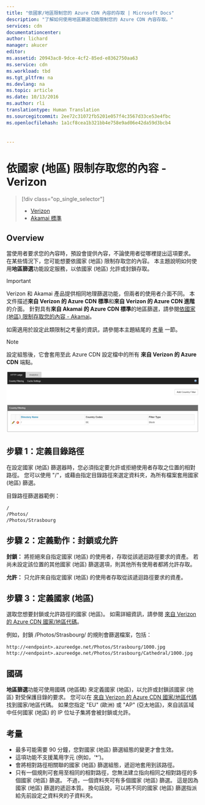 ```yaml
---
title: "依國家/地區限制您的 Azure CDN 內容的存取 | Microsoft Docs"
description: "了解如何使用地區篩選功能限制您的 Azure CDN 內容存取。"
services: cdn
documentationcenter: 
author: lichard
manager: akucer
editor: 
ms.assetid: 20943ac8-9dce-4cf2-85ed-e8362750aa63
ms.service: cdn
ms.workload: tbd
ms.tgt_pltfrm: na
ms.devlang: na
ms.topic: article
ms.date: 10/13/2016
ms.author: rli
translationtype: Human Translation
ms.sourcegitcommit: 2ee72c31072fb5201e057f4c3567d33ce53e4fbc
ms.openlocfilehash: 1a1cf8cea1b321bb4e758e9ad06e42da59d3bcb4


---
```

# <a name="restrict-access-to-your-content-by-country---verizon"></a>依國家 (地區) 限制存取您的內容 - Verizon
> [!div class="op_single_selector"]
> * [Verizon](cdn-restrict-access-by-country.md)
> * [Akamai 標準](cdn-restrict-access-by-country-akamai.md)
> 
> 

## <a name="overview"></a>Overview
當使用者要求您的內容時，預設會提供內容，不論使用者從哪裡提出這項要求。 在某些情況下，您可能想要依國家 (地區) 限制存取您的內容。 本主題說明如何使用**地區篩選**功能設定服務，以依國家 (地區) 允許或封鎖存取。

> [!IMPORTANT]
> Verizon 和 Akamai 產品提供相同地理篩選功能，但兩者的使用者介面不同。 本文件描述**來自 Verizon 的 Azure CDN 標準**和**來自 Verizon 的 Azure CDN 進階**的介面。 針對具有**來自 Akamai 的 Azure CDN 標準**的地區篩選，請參閱[依國家 (地區) 限制存取您的內容 - Akamai](cdn-restrict-access-by-country-akamai.md)。
> 
> 

如需適用於設定此類限制之考量的資訊，請參閱本主題結尾的 [考量](cdn-restrict-access-by-country.md#considerations) 一節。  

> [!NOTE]
> 設定組態後，它會套用至此 Azure CDN 設定檔中的所有 **來自 Verizon 的 Azure CDN** 端點。
> 
> 

![國家 (地區) 篩選](./media/cdn-filtering/cdn-country-filtering.png)

## <a name="step-1-define-the-directory-path"></a>步驟 1：定義目錄路徑
在設定國家 (地區) 篩選器時，您必須指定要允許或拒絕使用者存取之位置的相對路徑。 您可以使用 "/"，或藉由指定目錄路徑來選定資料夾，為所有檔案套用國家 (地區) 篩選。

目錄路徑篩選器範例：

    /                                 
    /Photos/
    /Photos/Strasbourg

## <a name="step-2-define-the-action-block-or-allow"></a>步驟 2：定義動作：封鎖或允許
**封鎖：** 將拒絕來自指定國家 (地區) 的使用者，存取從該遞迴路徑要求的資產。 若尚未設定該位置的其他國家 (地區) 篩選選項，則其他所有使用者都將允許存取。

**允許：** 只允許來自指定國家 (地區) 的使用者存取從該遞迴路徑要求的資產。

## <a name="step-3-define-the-countries"></a>步驟 3：定義國家 (地區)
選取您想要封鎖或允許路徑的國家 (地區)。 如需詳細資訊，請參閱 [來自 Verizon 的 Azure CDN 國家/地區代碼](https://msdn.microsoft.com/library/mt761717.aspx)。

例如，封鎖 /Photos/Strasbourg/ 的規則會篩選檔案，包括：

    http://<endpoint>.azureedge.net/Photos/Strasbourg/1000.jpg
    http://<endpoint>.azureedge.net/Photos/Strasbourg/Cathedral/1000.jpg


## <a name="country-codes"></a>國碼
**地區篩選**功能可使用國碼 (地區碼) 來定義國家 (地區)，以允許或封鎖該國家 (地區) 對受保護目錄的要求。 您可以在 [來自 Verizon 的 Azure CDN 國家/地區代碼](https://msdn.microsoft.com/library/mt761717.aspx)找到國家/地區代碼。 如果您指定 "EU" (歐洲) 或 "AP" (亞太地區)，來自該區域中任何國家 (地區) 的 IP 位址子集將會被封鎖或允許。

## <a name="a-idconsiderationsaconsiderations"></a><a id="considerations"></a>考量
* 最多可能需要 90 分鐘，您對國家 (地區) 篩選組態的變更才會生效。
* 這項功能不支援萬用字元 (例如，‘*’)。
* 會將相對路徑相關聯的國家 (地區) 篩選組態，遞迴地套用到該路徑。
* 只有一個規則可套用至相同的相對路徑，您無法建立指向相同之相對路徑的多個國家 (地區) 篩選。 不過，一個資料夾可有多個國家 (地區) 篩選。 這是因為國家 (地區) 篩選的遞迴本質。 換句話說，可以將不同的國家 (地區) 篩選指派給先前設定之資料夾的子資料夾。




<!--HONumber=Nov16_HO3-->


